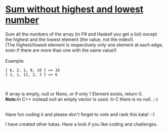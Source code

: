 # [Sum without highest and lowest number](https://www.codewars.com/kata/sum-without-highest-and-lowest-number "https://www.codewars.com/kata/576b93db1129fcf2200001e6")

Sum all the numbers of the array (in F# and Haskell you get a list) except the highest and the lowest element (the value, not the index!).<br>
(The highest/lowest element is respectively only one element at each edge, even if there are more than one with the same value!)<br><br>
Example:
```
{ 6, 2, 1, 8, 10 } => 16
{ 1, 1, 11, 2, 3 } => 6
```
<br>

If array is empty, null or None, or if only 1 Element exists, return 0.<br>
<strong>Note:</strong>In C++ instead null an empty vector is used. In C there is no null. ;-)
<br><br>

Have fun coding it and please don't forget to vote and rank this kata! :-) 

I have created other katas. Have a look if you like coding and challenges.
